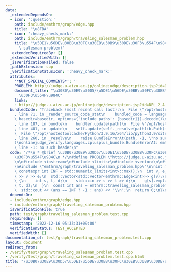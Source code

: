 ```yaml
---
data:
  _extendedDependsOn:
  - icon: ':question:'
    path: include/emthrm/graph/edge.hpp
    title: "\u8FBA"
  - icon: ':heavy_check_mark:'
    path: include/emthrm/graph/traveling_salesman_problem.hpp
    title: "\u5DE1\u56DE\u30BB\u30FC\u30EB\u30B9\u30DE\u30F3\u554F\u984C (traveling\
      \ salesman problem)"
  _extendedRequiredBy: []
  _extendedVerifiedWith: []
  _isVerificationFailed: false
  _pathExtension: cpp
  _verificationStatusIcon: ':heavy_check_mark:'
  attributes:
    '*NOT_SPECIAL_COMMENTS*': ''
    PROBLEM: http://judge.u-aizu.ac.jp/onlinejudge/description.jsp?id=DPL_2_A
    document_title: "\u30B0\u30E9\u30D5/\u5DE1\u56DE\u30BB\u30FC\u30EB\u30B9\u30DE\
      \u30F3\u554F\u984C"
    links:
    - http://judge.u-aizu.ac.jp/onlinejudge/description.jsp?id=DPL_2_A
  bundledCode: "Traceback (most recent call last):\n  File \"/opt/hostedtoolcache/Python/3.9.16/x64/lib/python3.9/site-packages/onlinejudge_verify/documentation/build.py\"\
    , line 71, in _render_source_code_stat\n    bundled_code = language.bundle(stat.path,\
    \ basedir=basedir, options={'include_paths': [basedir]}).decode()\n  File \"/opt/hostedtoolcache/Python/3.9.16/x64/lib/python3.9/site-packages/onlinejudge_verify/languages/cplusplus.py\"\
    , line 187, in bundle\n    bundler.update(path)\n  File \"/opt/hostedtoolcache/Python/3.9.16/x64/lib/python3.9/site-packages/onlinejudge_verify/languages/cplusplus_bundle.py\"\
    , line 401, in update\n    self.update(self._resolve(pathlib.Path(included), included_from=path))\n\
    \  File \"/opt/hostedtoolcache/Python/3.9.16/x64/lib/python3.9/site-packages/onlinejudge_verify/languages/cplusplus_bundle.py\"\
    , line 260, in _resolve\n    raise BundleErrorAt(path, -1, \"no such header\"\
    )\nonlinejudge_verify.languages.cplusplus_bundle.BundleErrorAt: emthrm/graph/edge.hpp:\
    \ line -1: no such header\n"
  code: "/*\n * @brief \u30B0\u30E9\u30D5/\u5DE1\u56DE\u30BB\u30FC\u30EB\u30B9\u30DE\
    \u30F3\u554F\u984C\n */\n#define PROBLEM \"http://judge.u-aizu.ac.jp/onlinejudge/description.jsp?id=DPL_2_A\"\
    \n\n#include <iostream>\n#include <limits>\n#include <vector>\n\n#include \"emthrm/graph/edge.hpp\"\
    \n#include \"emthrm/graph/traveling_salesman_problem.hpp\"\n\nint main() {\n \
    \ constexpr int INF = std::numeric_limits<int>::max();\n  int v, e;\n  std::cin\
    \ >> v >> e;\n  std::vector<std::vector<emthrm::Edge<int>>> g(v);\n  while (e--)\
    \ {\n    int s, t, d;\n    std::cin >> s >> t >> d;\n    g[s].emplace_back(s,\
    \ t, d);\n  }\n  const int ans = emthrm::traveling_salesman_problem(g, INF);\n\
    \  std::cout << (ans == INF ? -1 : ans) << '\\n';\n  return 0;\n}\n"
  dependsOn:
  - include/emthrm/graph/edge.hpp
  - include/emthrm/graph/traveling_salesman_problem.hpp
  isVerificationFile: true
  path: test/graph/traveling_salesman_problem.test.cpp
  requiredBy: []
  timestamp: '2022-12-16 05:33:31+09:00'
  verificationStatus: TEST_ACCEPTED
  verifiedWith: []
documentation_of: test/graph/traveling_salesman_problem.test.cpp
layout: document
redirect_from:
- /verify/test/graph/traveling_salesman_problem.test.cpp
- /verify/test/graph/traveling_salesman_problem.test.cpp.html
title: "\u30B0\u30E9\u30D5/\u5DE1\u56DE\u30BB\u30FC\u30EB\u30B9\u30DE\u30F3\u554F\u984C"
---
```

